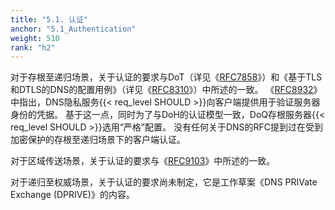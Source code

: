 ```yaml
---
title: "5.1. 认证"
anchor: "5.1_Authentication"
weight: 510
rank: "h2"
---
```


对于存根至递归场景，关于认证的要求与DoT（详见《[RFC7858]()》）和《基于TLS和DTLS的DNS的配置用例》（详见《[RFC8310]()》）中所述的一致。
《[RFC8932]()》中指出，DNS隐私服务{{< req_level SHOULD >}}向客户端提供用于验证服务器身份的凭据。
基于这一点，同时为了与DoH的认证模型一致，DoQ存根服务器{{< req_level SHOULD >}}选用“严格”配置。
没有任何关于DNS的RFC提到过在受到加密保护的存根至递归场景下的客户端认证。

对于区域传送场景，关于认证的要求与《[RFC9103]()》中所述的一致。

对于递归至权威场景，关于认证的要求尚未制定，它是工作草案《DNS PRIVate Exchange (DPRIVE)》的内容。
